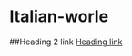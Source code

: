 # Italian-worle
##Heading 2 link [Heading link](https://italianwordleclone.netlify.app/ "Heading link")
